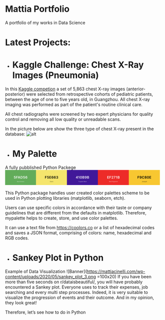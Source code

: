 # Mattia Portfolio
A portfolio of my works in Data Science 

# Latest Projects: 

- # Kaggle Challenge: Chest X-Ray Images (Pneumonia)
In this [Kaggle competion](https://www.kaggle.com/paultimothymooney/chest-xray-pneumonia?) a set of 5,863 chest X-ray images (anterior-posterior) were selected from retrospective cohorts of pediatric patients, between the age of one to five years old, in Guangzhou. All chest X-ray imaging was performed as part of the patient's routine clinical care. 

All chest radiographs were screened  by two expert physicians for quality control and removing all low quality or unreadable scans.

In the picture below are show the three type of chest X-ray present in the database: 
![alt](https://mattiacinelli.com/wp-content/uploads/2020/10/output_5_0.png)

- # My Palette
A fully pubblished Python Packege
![Banner](https://github.com/MattiaCinelli/mycolorpalette/blob/master/commons/banner.png?raw=true)


This Python package handles user created color palettes scheme to be used in Python plotting libraries (matplotlib, seaborn, etch).

Users can use specific colors in accordance with their taste or company guidelines that are different from the defaults in matplotlib. Therefore, mypalette helps to create, store, and use color palettes.

It can use a text file from https://coolors.co or a list of hexadecimal codes and saves a JSON format, comprising of colors: name, hexadecimal and RGB codes.

- # Sankey Plot in Python
Example of Data Visualization
![Banner](https://mattiacinelli.com/wp-content/uploads/2020/05/sankey_plot_3.png =100x20)
If you have been more than five seconds on r/dataisbeautiful/, you will have probably encountered a Sankey plot. Everyone uses to track their expenses, job searching and every multi step processes. Indeed, it is very suitable to visualize the progression of events and their outcome.
And in my opinion, they look great!

Therefore, let’s see how to do in Python
